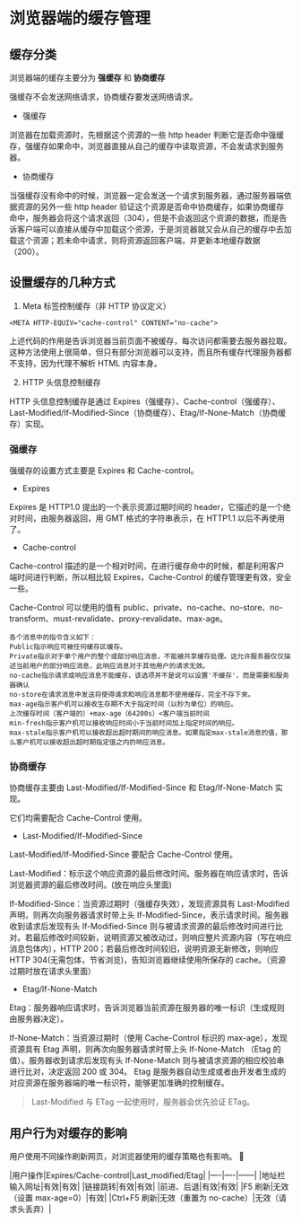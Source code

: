 # 浏览器端的缓存管理

## 缓存分类

浏览器端的缓存主要分为 **强缓存** 和 **协商缓存**

强缓存不会发送网络请求，协商缓存要发送网络请求。

- 强缓存

浏览器在加载资源时，先根据这个资源的一些 http header 判断它是否命中强缓存，强缓存如果命中，浏览器直接从自己的缓存中读取资源，不会发请求到服务器。

- 协商缓存

当强缓存没有命中的时候，浏览器一定会发送一个请求到服务器，通过服务器端依据资源的另外一些 http header 验证这个资源是否命中协商缓存，如果协商缓存命中，服务器会将这个请求返回（304），但是不会返回这个资源的数据，而是告诉客户端可以直接从缓存中加载这个资源，于是浏览器就又会从自己的缓存中去加载这个资源；若未命中请求，则将资源返回客户端，并更新本地缓存数据（200）。

## 设置缓存的几种方式

1. Meta 标签控制缓存（非 HTTP 协议定义）

```
<META HTTP-EQUIV="cache-control" CONTENT="no-cache">
```

上述代码的作用是告诉浏览器当前页面不被缓存，每次访问都需要去服务器拉取。这种方法使用上很简单，但只有部分浏览器可以支持，而且所有缓存代理服务器都不支持，因为代理不解析 HTML 内容本身。

2. HTTP 头信息控制缓存

HTTP 头信息控制缓存是通过 Expires（强缓存）、Cache-control（强缓存）、Last-Modified/If-Modified-Since（协商缓存）、Etag/If-None-Match（协商缓存）实现。

### 强缓存

强缓存的设置方式主要是 Expires 和 Cache-control。

- Expires

Expires 是 HTTP1.0 提出的一个表示资源过期时间的 header，它描述的是一个绝对时间，由服务器返回，用 GMT 格式的字符串表示，在 HTTP1.1 以后不再使用了。

- Cache-control

Cache-control 描述的是一个相对时间，在进行缓存命中的时候，都是利用客户端时间进行判断，所以相比较 Expires，Cache-Control 的缓存管理更有效，安全一些。

Cache-Control 可以使用的值有 public、private、no-cache、no-store、no-transform、must-revalidate、proxy-revalidate、max-age。

```
各个消息中的指令含义如下：
Public指示响应可被任何缓存区缓存。
Private指示对于单个用户的整个或部分响应消息，不能被共享缓存处理。这允许服务器仅仅描述当前用户的部分响应消息，此响应消息对于其他用户的请求无效。
no-cache指示请求或响应消息不能缓存，该选项并不是说可以设置'不缓存'，而是需要和服务器确认
no-store在请求消息中发送将使得请求和响应消息都不使用缓存，完全不存下來。
max-age指示客户机可以接收生存期不大于指定时间（以秒为单位）的响应。
上次缓存时间（客户端的）+max-age（64200s）<客户端当前时间
min-fresh指示客户机可以接收响应时间小于当前时间加上指定时间的响应。
max-stale指示客户机可以接收超出超时期间的响应消息。如果指定max-stale消息的值，那么客户机可以接收超出超时期指定值之内的响应消息。
```

### 协商缓存

协商缓存主要由 Last-Modified/If-Modified-Since 和 Etag/If-None-Match 实现。

它们均需要配合 Cache-Control 使用。

- Last-Modified/If-Modified-Since

Last-Modified/If-Modified-Since 要配合 Cache-Control 使用。

Last-Modified：标示这个响应资源的最后修改时间。服务器在响应请求时，告诉浏览器资源的最后修改时间。(放在响应头里面)

If-Modified-Since：当资源过期时（强缓存失效），发现资源具有 Last-Modified 声明，则再次向服务器请求时带上头 If-Modified-Since，表示请求时间。服务器收到请求后发现有头 If-Modified-Since 则与被请求资源的最后修改时间进行比对。若最后修改时间较新，说明资源又被改动过，则响应整片资源内容（写在响应消息包体内），HTTP 200；若最后修改时间较旧，说明资源无新修改，则响应 HTTP 304(无需包体，节省浏览)，告知浏览器继续使用所保存的 cache。（资源过期时放在请求头里面）

- Etag/If-None-Match

Etag：服务器响应请求时，告诉浏览器当前资源在服务器的唯一标识（生成规则由服务器决定）。

If-None-Match：当资源过期时（使用 Cache-Control 标识的 max-age），发现资源具有 Etag 声明，则再次向服务器请求时带上头 If-None-Match （Etag 的值）。服务器收到请求后发现有头 If-None-Match 则与被请求资源的相应校验串进行比对，决定返回 200 或 304。
Etag 是服务器自动生成或者由开发者生成的对应资源在服务器端的唯一标识符，能够更加准确的控制缓存。

> Last-Modified 与 ETag 一起使用时，服务器会优先验证 ETag。

## 用户行为对缓存的影响

用户使用不同操作刷新网页，对浏览器使用的缓存策略也有影响。


|用户操作|Expires/Cache-control|Last_modified/Etag|
|—-|—-|——|
|地址栏输入网址|有效|有效|
|链接跳转|有效|有效|
|前进、后退|有效|有效|
|F5 刷新|无效（设置 max-age=0）|有效|
|Ctrl+F5 刷新|无效（重置为 no-cache）|无效（请求头丢弃）|
